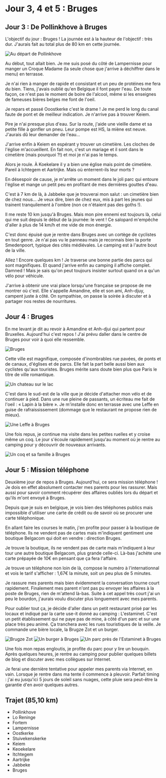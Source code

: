 Jour 3, 4 et 5 : Bruges
=======================

## Jour 3 : De Pollinkhove à Bruges

L'objectif du jour : Bruges ! La journée est à la hauteur de l'objectif
: très dur. J'aurais fait au total plus de 80 km en cette journée.

![Au départ de Pollinkhove](/assets/images/au-depart-de-pollinkhove-c.jpg)

Au début, tout allait bien. Je me suis posé du côté de Lampernisse
pour manger un Croque Madame (la seule chose que j'arrive à déchiffrer
dans le menu) en terrasse.

Je n'ai rien à manger de rapide et consistant et un peu de protéines
me fera du bien. Tiens, j'avais oublié qu'en Belgique il font payer
l'eau. De toute façon, ce n'est pas le moment de boire de l'alcool,
même si les enseignes de fameuses bières belges me font de l'oeil.

Je repars et passé Ooostkerke c'est le drame !  Je me perd le long du
canal faute de pont et de meilleur indication. Je n'arrive pas à
trouver Keiem.

Pire je n'ai presque plus d'eau. Sur la route, j'aide une vieille dame
et sa petite fille à gonfler un pneu. Leur pompe est HS, la miène est
neuve. J'aurais dû leur demander de l'eau…

J'arrive enfin à Keiem en espérant y trouver un cimetière. Les cloches
de l'église m'accueillent. En fait non, c'est un mariage et il sont
dans le cimetière (mais pourquoi ?!) et moi je n'ai pas le temps.

Alors je roule. À Koekelare il y a bien une église mais point de
cimetière. Pareil à Ichtegem et Aartrijke. Mais où enterrent-ils leur
morts ?

En désespoir de cause, je m'arrête un moment dans le joli parc qui
entoure l'église et mange un petit peu en profitant de mes dernières
gouttes d'eau.

C'est à 7 km de là, à Jabbeke que je trouverai mon salut : un
cimetière bien de chez nous… Je veux dire, bien de chez eux, mis à
part les jeunes qui trainent tranquilement à l'ombre (non ce n'étaient
pas des goths !).

Il me reste 10 km jusqu'à Bruges. Mais mon pire ennemi est toujours
là, celui qui me suit depuis le début de la journée: le vent !
Ce salopard m'empêche d'aller à plus de 14 km/h et me vide de mon
énergie.

C'est donc épuisé que je rentre dans Bruges avec un cortège de
cyclistes en tout genre. Je n'ai pas vu le panneau mais je reconnais
bien la porte Smedenpoort, typique des cités médiévales. Le camping
est à l'autre bout de la ville.

Allez ! Encore quelques km ! Je traverse une bonne partie des parcs
qui sont magnifiques. Et quand j'arrive enfin au camping il affiche
complet. Damned ! Mais je sais qu'on peut toujours insister surtout
quand on a qu'un vélo pour véhicule.

J'arrive à obtenir une vrai place lorsqu'une française se propose de
me montrer où c'est. Elle s'appelle Amandine, elle et son ami,
Anh-djuy, campent juste à côté. On sympathise, on passe la soirée à
discuter et à partager nos restes de nourritures.

## Jour 4 : Bruges

En me levant je dit au revoir à Amandine et Anh-djui qui partent pour
Bruxelles. Aujourd'hui c'est repos ! J'ai prévu daller dans le centre
de Bruges pour voir à quoi elle ressemble.

![Bruges](/assets/images/bruges.jpg)

Cette ville est magnifique, composée d'inombrables rue pavées, de
ponts et de canaux, d'églises et de parcs. Elle fait la part belle
aussi bien aux cyclistes qu'aux touristes. Bruges mérite sans doute
bien plus que Paris le titre de ville romantique.

![Un chateau sur le lac](/assets/images/un-chateau-sur-le-lac.jpg)

C'est dans le sud-est de la ville que je décide d'attacher mon vélo et
de continuer à pied. Dans une rue pleine de passants, un écriteau me
fait de l'oeil : « Lapin à la bière ». Je m'installe donc en terrasse
avec une Leffe en guise de rafraississement (dommage que le restaurant
ne propose rien de mieux).

![Une Leffe à Bruges](/assets/images/une-leffe-a-bruges.jpg)

Une fois repus, je continue ma visite dans les petites ruelles et y
croise même un coq. Le jour s'écoule rapidement jusqu'au moment où je
rentre au camping pour y découvrir de nouveaux arrivants.

![Un coq et sa famille à Bruges](/assets/images/un-coq-et-sa-famille-a-bruges.jpg)

## Jour 5 : Mission téléphone

Deuxième jour de repos à Bruges. Aujourd'hui, ce sera mission
téléphone ! Je dois en effet absolument contacter mes parents pour les
rassurer. Mais aussi pour savoir comment récupérer des affaires
oubliés lors du départ et qu'ils m'ont envoyé à Bruges.

Depuis que je suis en belgique, je vois bien des téléphones publics
mais impossible d'utiliser une carte de crédit ou de savoir où se
procurer une carte téléphonique.

En allant faire les courses le matin, j'en profite pour passer à la
boutique de téléphone. Ils ne vendent pas de cartes mais m'indiquent
gentiment une boutique Belgacom qui doit en vendre : direction Bruges.

Je trouve la boutique, ils ne vendent pas de carte mais m'indiquent à
leur tour une autre boutique Belgacom, plus grande celle-ci. Là-bas
j'achète une carte prépayée de 10€ en pensant que ça fera l'affaire.

Je trouve un téléphone non loin de là, compose le numéro à
l'internationnal et vois le tarif s'afficher : 1,67€ la minute, soit
un peu plus de 5 minutes.

Je rassure mes parents mais bien évidemment la conversation tourne
court rapidement. Finalement mes parent n'ont pas pu envoyer les
affaires à la poste de Bruges, rien de m'attend là-bas.
Suite à cet appel très court j'ai un peu le bourdon, j'aurais voulu
discuter plus longuement avec mes parents.

Pour oublier tout ça, je décide d'aller dans un petit restaurant prisé
par les locaux et indiqué par la carte use-it donné au camping :
L'estaminet.  C'est un petit établissement qui ne paye pas de mine, à
côté d'un parc et sur une place très peu animé. Ça tranchera avec les
rues touristiques de la veille. Je commande une bière locale, la
Brugze Zot et un burger.

![Brugze Zot](/assets/images/brugze-zot.jpg)
![Un burger à Bruges](/assets/images/un-burger-a-bruges.jpg)
![Un parc près de l'Estaminet à Bruges](/assets/images/un-parc-pres-de-lestaminet-a-bruges.jpg)

Une fois mon repas engloutis, je profite du parc pour y lire un
bouquin.  Après quelques heures, je rentre au camping pour publier
quelques billets de blog et discuter avec mes collègues sur Internet.

Je ferai une dernière tentative pour appeler mes parents via Internet,
en vain.  Lorsque je rentre dans ma tente il commence à
pleuvoir. Parfait timing : j'ai eu jusqu'ici 5 jours de soleil sans
nuages, cette pluie sera peut-être la garantie d'en avoir quelques
autres.

## Trajet (85,10 km)

- Pollinkhove
- Lo Reninge
- Fortem
- Lampernisse
- Oostkerke
- Stuivekenskerke
- Keiem
- Keoekelare
- Itchtegem
- Aartrijke
- Jabbeke
- Bruges

